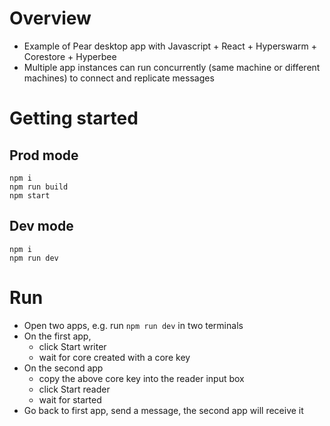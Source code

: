 # Overview
- Example of Pear desktop app with Javascript + React + Hyperswarm + Corestore + Hyperbee
- Multiple app instances can run concurrently (same machine or different machines) 
to connect and replicate messages

# Getting started
## Prod mode
```shell
npm i
npm run build
npm start
```

## Dev mode
```shell
npm i
npm run dev
```

# Run
- Open two apps, e.g. run `npm run dev` in two terminals
- On the first app, 
  - click Start writer
  - wait for core created with a core key
- On the second app
  - copy the above core key into the reader input box
  - click Start reader
  - wait for started
- Go back to first app, send a message, the second app will receive it
